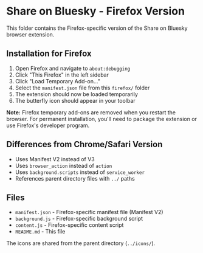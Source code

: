 # Share on Bluesky - Firefox Version

This folder contains the Firefox-specific version of the Share on Bluesky browser extension.

## Installation for Firefox

1. Open Firefox and navigate to `about:debugging`
2. Click "This Firefox" in the left sidebar
3. Click "Load Temporary Add-on..."
4. Select the `manifest.json` file from this `firefox/` folder
5. The extension should now be loaded temporarily
6. The butterfly icon should appear in your toolbar

**Note:** Firefox temporary add-ons are removed when you restart the browser. For permanent installation, you'll need to package the extension or use Firefox's developer program.

## Differences from Chrome/Safari Version

- Uses Manifest V2 instead of V3
- Uses `browser_action` instead of `action`
- Uses `background.scripts` instead of `service_worker`
- References parent directory files with `../` paths

## Files

- `manifest.json` - Firefox-specific manifest file (Manifest V2)
- `background.js` - Firefox-specific background script
- `content.js` - Firefox-specific content script
- `README.md` - This file

The icons are shared from the parent directory (`../icons/`). 